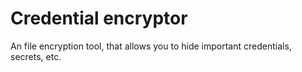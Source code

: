 # Credential encryptor

An file encryption tool, that allows you to hide important credentials, secrets, etc.
